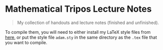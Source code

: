 # Mathematical Tripos Lecture Notes

> My collection of handouts and lecture notes (finished and unfinished).

To compile them, you will need to either install my LaTeX style files from [here](https://github.com/ak2316-cam/latex-templates), or put the style file `adam.sty` in the same directory as the `.tex` file that you want to compile.